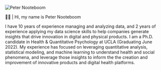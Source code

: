 ![Peter Nooteboom](https://i.imgur.com/YdfImzT.png)

👋🏽 | Hi, my name is Peter Nooteboom

I have 10 years of experience managing and analyzing data, and 2 years of experience applying my data science skills to help companies generate insights that drive innovation in digital and physical products. I am a Ph.D. candidate in Health & Quantitative Psychology at UCLA (Graduating June 2022). My experience has focused on leveraging quantitative analysis, statistical modeling, and machine learning to understand health and social phenomena, and leverage those insights to inform the the creation and improvement of innovative products and digital health platforms.
